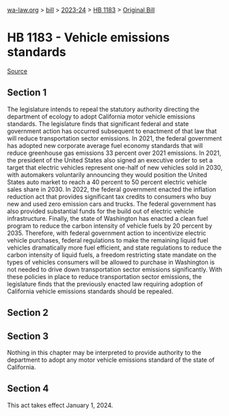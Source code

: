[wa-law.org](/) > [bill](/bill/) > [2023-24](/bill/2023-24/) > [HB 1183](/bill/2023-24/hb/1183/) > [Original Bill](/bill/2023-24/hb/1183/1/)

# HB 1183 - Vehicle emissions standards

[Source](http://lawfilesext.leg.wa.gov/biennium/2023-24/Pdf/Bills/House%20Bills/1183.pdf)

## Section 1
The legislature intends to repeal the statutory authority directing the department of ecology to adopt California motor vehicle emissions standards. The legislature finds that significant federal and state government action has occurred subsequent to enactment of that law that will reduce transportation sector emissions. In 2021, the federal government has adopted new corporate average fuel economy standards that will reduce greenhouse gas emissions 33 percent over 2021 emissions. In 2021, the president of the United States also signed an executive order to set a target that electric vehicles represent one-half of new vehicles sold in 2030, with automakers voluntarily announcing they would position the United States auto market to reach a 40 percent to 50 percent electric vehicle sales share in 2030. In 2022, the federal government enacted the inflation reduction act that provides significant tax credits to consumers who buy new and used zero emission cars and trucks. The federal government has also provided substantial funds for the build out of electric vehicle infrastructure. Finally, the state of Washington has enacted a clean fuel program to reduce the carbon intensity of vehicle fuels by 20 percent by 2035. Therefore, with federal government action to incentivize electric vehicle purchases, federal regulations to make the remaining liquid fuel vehicles dramatically more fuel efficient, and state regulations to reduce the carbon intensity of liquid fuels, a freedom restricting state mandate on the types of vehicles consumers will be allowed to purchase in Washington is not needed to drive down transportation sector emissions significantly. With these policies in place to reduce transportation sector emissions, the legislature finds that the previously enacted law requiring adoption of California vehicle emissions standards should be repealed.

## Section 2
## Section 3
Nothing in this chapter may be interpreted to provide authority to the department to adopt any motor vehicle emissions standard of the state of California.

## Section 4
This act takes effect January 1, 2024.
